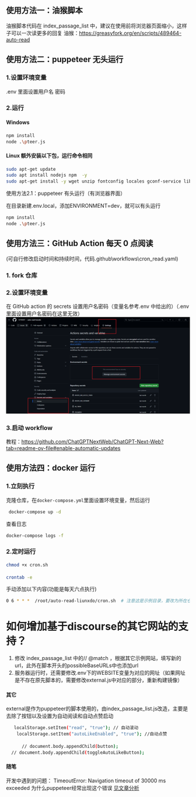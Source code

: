 ## 使用方法一：油猴脚本

油猴脚本代码在 index_passage_list 中，建议在使用前将浏览器页面缩小，这样子可以一次读更多的回复
油猴：https://greasyfork.org/en/scripts/489464-auto-read
## 使用方法二：puppeteer 无头运行

### 1.设置环境变量

.env 里面设置用户名 密码

### 2.运行

#### Windows

```sh
npm install
node .\pteer.js
```

#### Linux 额外安装以下包，运行命令相同

```sh
sudo apt-get update
sudo apt install nodejs npm  -y
sudo apt-get install -y wget unzip fontconfig locales gconf-service libasound2 libatk1.0-0 libc6 libcairo2 libcups2 libdbus-1-3 libexpat1 libfontconfig1 libgcc1 libgconf-2-4 libgdk-pixbuf2.0-0 libglib2.0-0 libgtk-3-0 libnspr4 libpango-1.0-0 libpangocairo-1.0-0 libstdc++6 libx11-6 libx11-xcb1 libxcb1 libxcomposite1 libxcursor1 libxdamage1 libxext6 libxfixes3 libxi6 libxrandr2 libxrender1 libxss1 libxtst6 ca-certificates fonts-liberation libappindicator1 libnss3 lsb-release xdg-utils wget

```

使用方法2.1：puppeteer 有头运行（有浏览器界面）

在目录新建.env.local，添加ENVIRONMENT=dev，就可以有头运行
```sh
npm install
node .\pteer.js
```

## 使用方法三：GitHub Action 每天 0 点阅读

(可自行修改启动时间和持续时间，代码.github\workflows\cron_read.yaml)

### 1. fork 仓库

### 2.设置环境变量

在 GitHub action 的 secrets 设置用户名密码（变量名参考.env 中给出的）（.env 里面设置用户名密码在这里无效）
![alt text](image2.png)

### 3.启动 workflow

教程：https://github.com/ChatGPTNextWeb/ChatGPT-Next-Web?tab=readme-ov-file#enable-automatic-updates

## 使用方法四：docker 运行

### 1.立刻执行

克隆仓库，在`docker-compose.yml`里面设置环境变量，然后运行

```sh
 docker-compose up -d
```

查看日志

```sh
docker-compose logs -f
```

### 2.定时运行

```sh
chmod +x cron.sh

crontab -e
```

手动添加以下内容(功能是每天六点执行)

```sh
0 6 * * *  /root/auto-read-liunxdo/cron.sh  # 注意这是示例目录，要改为所在仓库目录的cron.sh（使用pwd查看所在目录）
```

# 如何增加基于discourse的其它网站的支持？
1. 修改 index_passage_list 中的// @match ，根据其它示例网站，填写新的url，此外在脚本开头的possibleBaseURLs中也添加url
2. 服务器运行时，还需要修改.env下的WEBSITE变量为对应的网址（如果网址是不存在原先脚本的，需要修改external.js中对应的部分，重新构建镜像）
#### 其它

external是作为puppeteer的脚本使用的，由index_passage_list.js改造，主要是去除了按钮以及设置为自动阅读和自动点赞启动
```sh
   localStorage.setItem("read", "true"); // 自动滚动
    localStorage.setItem("autoLikeEnabled", "true"); //自动点赞

      // document.body.appendChild(button);
  // document.body.appendChild(toggleAutoLikeButton);
```


#### 随笔
开发中遇到的问题：
TimeoutError: Navigation timeout of 30000 ms exceeded   为什么puppeteer经常出现这个错误
[见文章分析](随笔.md)